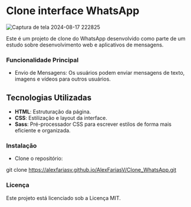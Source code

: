 # Clone interface WhatsApp 

![Captura de tela 2024-08-17 222825](https://github.com/user-attachments/assets/13c2369b-e892-4001-83b6-c8ef0e572844)

Este é um projeto de clone do WhatsApp desenvolvido como parte de um estudo sobre desenvolvimento web e aplicativos de mensagens.

### Funcionalidade Principal
- Envio de Mensagens: Os usuários podem enviar mensagens de texto, imagens e vídeos para outros usuários.

## Tecnologias Utilizadas

- **HTML**: Estruturação da página.
- **CSS**: Estilização e layout da interface.
- **Sass**: Pré-processador CSS para escrever estilos de forma mais eficiente e organizada.

### Instalação

- Clone o repositório:

git clone https://alexfariasv.github.io/AlexFariasV/Clone_WhatsApp.git

### Licença
Este projeto está licenciado sob a Licença MIT.



